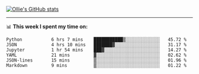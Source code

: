 <!--
**icedpanda/icedpanda** is a ✨ _special_ ✨ repository because its `README.md` (this file) appears on your GitHub profile.

Here are some ideas to get you started:

- 🔭 I’m currently working on ...
- 🌱 I’m currently learning ...
- 👯 I’m looking to collaborate on ...
- 🤔 I’m looking for help with ...
- 💬 Ask me about ...
- 📫 How to reach me: ...
- 😄 Pronouns: ...
- ⚡ Fun fact: ...
-->
[![Ollie's GitHub stats](https://github-readme-stats-icedpanda.vercel.app/api?username=icedpanda&count_private=true&show_icons=true)](https://github.com/icedpanda)

---
📊 **This week I spent my time on:**
<!--START_SECTION:waka-->

```text
Python           6 hrs 7 mins    ███████████▒░░░░░░░░░░░░░   45.72 %
JSON             4 hrs 10 mins   ███████▓░░░░░░░░░░░░░░░░░   31.17 %
Jupyter          1 hr 54 mins    ███▓░░░░░░░░░░░░░░░░░░░░░   14.27 %
YAML             21 mins         ▓░░░░░░░░░░░░░░░░░░░░░░░░   02.62 %
JSON-lines       15 mins         ▒░░░░░░░░░░░░░░░░░░░░░░░░   01.96 %
Markdown         9 mins          ▒░░░░░░░░░░░░░░░░░░░░░░░░   01.22 %
```

<!--END_SECTION:waka-->
